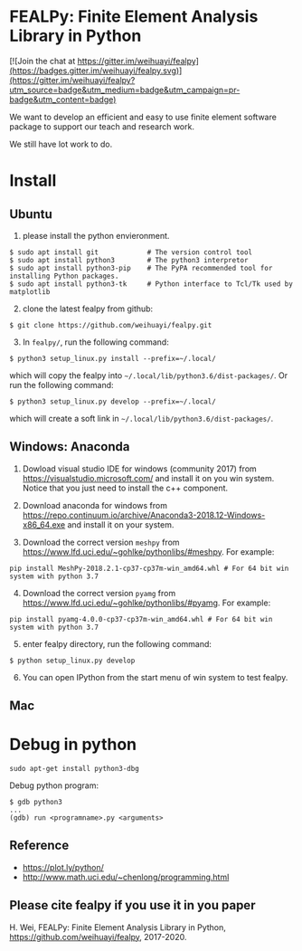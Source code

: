 # FEALPy: Finite Element Analysis Library in Python

[![Join the chat at https://gitter.im/weihuayi/fealpy](https://badges.gitter.im/weihuayi/fealpy.svg)](https://gitter.im/weihuayi/fealpy?utm_source=badge&utm_medium=badge&utm_campaign=pr-badge&utm_content=badge)

We want to develop an efficient and easy to use finite element software
package to support our teach and research work. 

We still have lot work to do. 

# Install

## Ubuntu

1. please install the python envieronment. 
```
$ sudo apt install git            # The version control tool
$ sudo apt install python3        # The python3 interpretor 
$ sudo apt install python3-pip    # The PyPA recommended tool for installing Python packages.
$ sudo apt install python3-tk     # Python interface to Tcl/Tk used by matplotlib 
```
2. clone the latest fealpy from github:
```
$ git clone https://github.com/weihuayi/fealpy.git
```
3. In `fealpy/`, run the following command: 
```
$ python3 setup_linux.py install --prefix=~/.local/
```
which will copy the fealpy into `~/.local/lib/python3.6/dist-packages/`.  Or run the following command:
```
$ python3 setup_linux.py develop --prefix=~/.local/
```
which will create a soft link in `~/.local/lib/python3.6/dist-packages/`.



## Windows: Anaconda

1. Dowload visual studio IDE for windows (community 2017) from https://visualstudio.microsoft.com/ and 
   install it on you win system. Notice that you just need to install the c++ component. 

2. Download anaconda for windows from https://repo.continuum.io/archive/Anaconda3-2018.12-Windows-x86_64.exe and install it
   on your system.

3. Download the correct version `meshpy` from https://www.lfd.uci.edu/~gohlke/pythonlibs/#meshpy. For example:

```
pip install MeshPy‑2018.2.1‑cp37‑cp37m‑win_amd64.whl # For 64 bit win system with python 3.7
```

4. Download the correct version `pyamg` from https://www.lfd.uci.edu/~gohlke/pythonlibs/#pyamg. For example:

```
pip install pyamg‑4.0.0‑cp37‑cp37m‑win_amd64.whl # For 64 bit win system with python 3.7
```

5. enter fealpy directory, run the following command:

```
$ python setup_linux.py develop 
```

6. You can open IPython from the start menu of win system to test fealpy.

## Mac


# Debug in python 

```
sudo apt-get install python3-dbg
```

Debug python program:

```
$ gdb python3
...
(gdb) run <programname>.py <arguments>
```

## Reference

* https://plot.ly/python/
* http://www.math.uci.edu/~chenlong/programming.html


## Please cite fealpy if you use it in you paper

H. Wei, FEALPy: Finite Element Analysis Library in Python, https://github.com/weihuayi/fealpy, 2017-2020.
